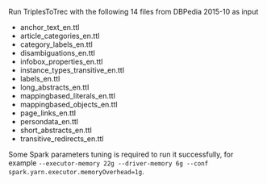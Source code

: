 Run TriplesToTrec with the following 14 files from DBPedia 2015-10 as input

* anchor_text_en.ttl
* article_categories_en.ttl
* category_labels_en.ttl
* disambiguations_en.ttl
* infobox_properties_en.ttl
* instance_types_transitive_en.ttl
* labels_en.ttl
* long_abstracts_en.ttl
* mappingbased_literals_en.ttl
* mappingbased_objects_en.ttl
* page_links_en.ttl
* persondata_en.ttl
* short_abstracts_en.ttl
* transitive_redirects_en.ttl

Some Spark parameters tuning is required to run it successfully, for example `--executor-memory 22g --driver-memory 6g --conf spark.yarn.executor.memoryOverhead=1g`.